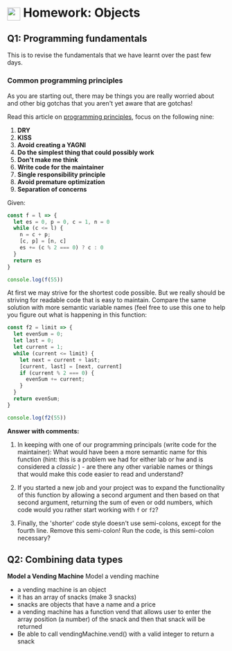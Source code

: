 # <span><img src="../../../../ga_cog.png" width="30" height="30" style="vertical-align: middle;"></span> Homework: Objects

## Q1: Programming fundamentals

This is to revise the fundamentals that we have learnt over the past few days.

### Common programming principles
As you are starting out, there may be things you are really worried about and other big gotchas that you aren't yet aware that are gotchas!

Read this article on [programming principles](http://www.artima.com/weblogs/viewpost.jsp?thread=331531), focus on the following nine:

1. **DRY**
2. **KISS**
3. **Avoid creating a YAGNI**
4. **Do the simplest thing that could possibly work**
5. **Don't make me think**
6. **Write code for the maintainer**
7. **Single responsibility principle**
8. **Avoid premature optimization**
9. **Separation of concerns**

Given:
```js
const f = l => {
  let es = 0, p = 0, c = 1, n = 0
  while (c <= l) {
    n = c + p;
    [c, p] = [n, c]
    es += (c % 2 === 0) ? c : 0
  }
  return es
}

console.log(f(55))
```

At first we may strive for the shortest code possible. But we really should be striving for readable code that is easy to maintain. Compare the same solution with more semantic variable names (feel free to use this one to help you figure out what is happening in this function:

```js
const f2 = limit => {
  let evenSum = 0;
  let last = 0;
  let current = 1;
  while (current <= limit) {
    let next = current + last;
    [current, last] = [next, current]
    if (current % 2 === 0) {
      evenSum += current;
    }
  }
  return evenSum;
}

console.log(f2(55))
```

**Answer with comments:**

1. In keeping with one of our programming principals (write code for the maintainer): What would have been a more semantic name for this function (hint: this is a problem we had for either lab or hw and is considered a _classic_ ) - are there any other variable names or things that would make this code easier to read and understand?

2. If you started a new job and your project was to expand the functionality of this function by allowing a second argument and then based on that second argument, returning the sum of even or odd numbers, which code would you rather start working with `f` or `f2`?


3. Finally, the 'shorter' code style doesn't use semi-colons, except for the fourth line. Remove this semi-colon! Run the code, is this semi-colon necessary?

## Q2: Combining data types

**Model a Vending Machine**
Model a vending machine

- a vending machine is an object
- it has an array of snacks (make 3 snacks)
- snacks are objects that have a name and a price
- a vending machine has a function vend that allows user to enter the array position (a number) of the snack and then that snack will be returned
- Be able to call vendingMachine.vend() with a valid integer to return a snack
